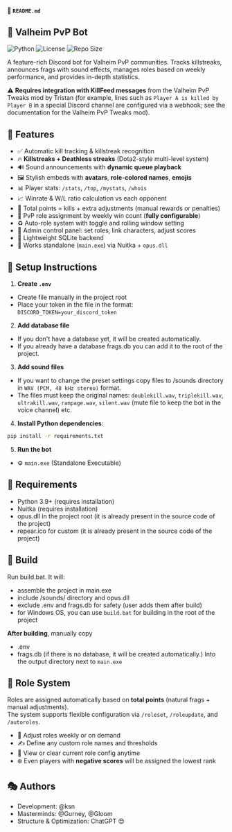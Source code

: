#### 📄 `README.md`
## 🤖 Valheim PvP Bot

![Python](https://img.shields.io/badge/Python-3.9-blue)
![License](https://img.shields.io/github/license/ksenobite/valheim_bot)
![Repo Size](https://img.shields.io/github/repo-size/ksenobite/valheim_bot)

A feature-rich Discord bot for Valheim PvP communities. Tracks killstreaks, announces frags with sound effects, manages roles based on weekly performance, and provides in-depth statistics.

⚠️ **Requires integration with KillFeed messages** from the Valheim PvP Tweaks mod by Tristan (for example, lines such as `Player A is killed by Player B` in a special Discord channel are configured via a webhook; see the documentation for the Valheim PvP Tweaks mod).

## 🎨 Features
- ✅ Automatic kill tracking & killstreak recognition
- 🔥 **Killstreaks + Deathless streaks** (Dota2-style multi-level system)
- 🔊 Sound announcements with **dynamic queue playback**
- 🖼️ Stylish embeds with **avatars**, **role-colored names**, **emojis**
- 📊 Player stats: `/stats`, `/top`, `/mystats`, `/whois`
- 📈 Winrate & W/L ratio calculation vs each opponent
- 🏅 Total points = kills + extra adjustments (manual rewards or penalties)
- 👑 PvP role assignment by weekly win count (**fully configurable**)
- ♻️ Auto-role system with toggle and rolling window setting
- 🧰 Admin control panel: set roles, link characters, adjust scores
- 💾 Lightweight SQLite backend
- 🧱 Works standalone (`main.exe`) via Nuitka + `opus.dll`

## 🧰 Setup Instructions
1. **Create `.env`** 
- Create file manually in the project root
- Place your token in the file in the format: `DISCORD_TOKEN=your_discord_token`
2. **Add database file**
- If you don't have a database yet, it will be created automatically.
- If you already have a database frags.db you can add it to the root of the project.
3. **Add sound files** 
- If you want to change the preset settings copy files to /sounds directory in `WAV (PCM, 48 kHz stereo)` format.
- The files must keep the original names:
        ```doublekill.wav```, ```triplekill.wav```, ```ultrakill.wav```, ```rampage.wav```, ```silent.wav``` (mute file to keep the bot in the voice channel) etc.
4. **Install Python dependencies**:
```bash
pip install -r requirements.txt
```
5. **Run the bot**
- ⚙️ `main.exe` (Standalone Executable)

## 🧱 **Requirements**
- Python 3.9+ (requires installation)
- Nuitka (requires installation)
- opus.dll in the project root (it is already present in the source code of the project)
- repear.ico for custom  (it is already present in the source code of the project)

## 🔨 **Build**
Run build.bat. It will:
- assemble the project in main.exe
- include /sounds/ directory and opus.dll
- exclude .env and frags.db for safety (user adds them after build)
- for Windows OS, you can use `build.bat` for building in the root of the project

**After building**, manually copy
- .env
- frags.db (if there is no database, it will be created automatically.)
Into the output directory next to `main.exe`

## 👑 **Role System**
Roles are assigned automatically based on **total points** (natural frags + manual adjustments).  
The system supports flexible configuration via `/roleset`, `/roleupdate`, and `/autoroles`.

- 🧠 Adjust roles weekly or on demand
- ✍️ Define any custom role names and thresholds
- 🧾 View or clear current role config anytime
- ❄️ Even players with **negative scores** will be assigned the lowest rank

## 🎭 **Authors**
- Development: @ksn
- Masterminds: @Gurney, @Gloom
- Structure & Optimization: ChatGPT 😍